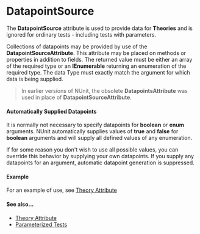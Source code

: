 # DatapointSource


The **DatapointSource** attribute is used
to provide data for **Theories** and is ignored for ordinary
tests - including tests with parameters.
   
Collections of datapoints may be provided by use of the **DatapointSourceAttribute**.
This attribute may be placed on methods or
properties in addition to fields. The returned value must be
either an array of the required type or an **IEnumerable<T>** returning an enumeration
of the required type. The data Type must exactly match the argument 
for which data is being supplied.
   
> In earlier versions of NUnit, the obsolete **DatapointsAttribute**
> was used in place of **DatapointSourceAttribute**.
   
#### Automatically Supplied Datapoints

It is normally not necessary to specify datapoints for 
**boolean** or **enum** arguments.
NUnit automatically supplies values of **true** 
and **false** for **boolean** arguments and will supply all 
defined values of any enumeration.
   
If for some reason you don't wish to use all possible values, you
can override this behavior by supplying your own datapoints. If you
supply any datapoints for an argument, automatic datapoint generation 
is suppressed.
   
#### Example

For an example of use, see [Theory Attribute](Theory.md)
   
#### See also...

 * [Theory Attribute](Theory.md)
 * [Parameterized Tests](xref:ParameterizedTests)
   
